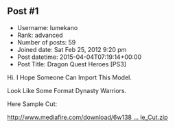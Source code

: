 ## Post #1
- Username: lumekano
- Rank: advanced
- Number of posts: 59
- Joined date: Sat Feb 25, 2012 9:20 pm
- Post datetime: 2015-04-04T07:19:14+00:00
- Post Title: Dragon Quest Heroes [PS3]

Hi.
I Hope Someone Can Import This Model.

Look Like Some Format Dynasty Warriors. 





Here Sample Cut:



[http://www.mediafire.com/download/6w138 ... le_Cut.zip](http://www.mediafire.com/download/6w1384asksb6z5b/Sample_Cut.zip)
